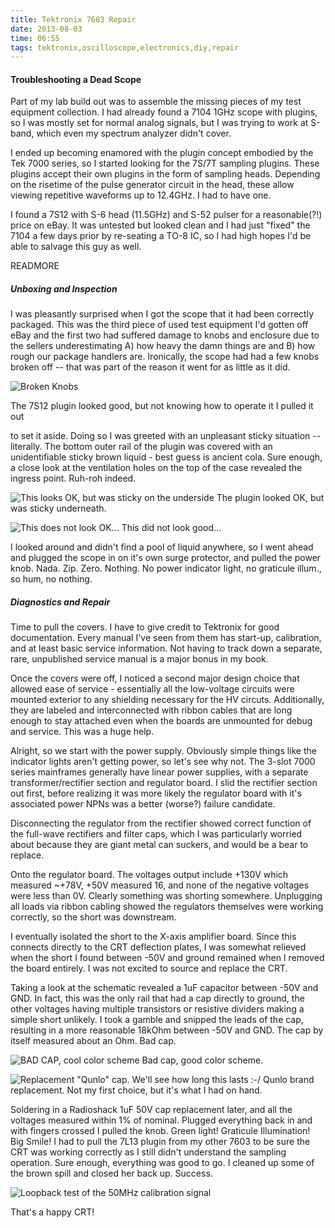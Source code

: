 ```yaml
---
title: Tektronix 7603 Repair 
date: 2013-08-03
time: 06:55 
tags: tektronix,oscilloscope,electronics,diy,repair
---
```



#### Troubleshooting a Dead Scope

Part of my lab build out was to assemble the missing pieces of my test 
equipment collection. I had already found a 7104 1GHz scope with plugins, 
so I was mostly set for normal analog signals, but I was trying to work 
at S-band, which even my spectrum analyzer didn't cover. 

I ended up becoming enamored with the plugin concept embodied by the Tek 
7000 series, so I started looking for the 7S/7T sampling plugins. These 
plugins accept their own plugins in the form of sampling heads. Depending
on the risetime of the pulse generator circuit in the head, these allow
viewing repetitive waveforms up to 12.4GHz. I had to have one.

I found a 7S12 with S-6 head (11.5GHz) and S-52 pulser for a reasonable(?!)
price on eBay. It was untested but looked clean and I had just "fixed" the 
7104 a few days prior by re-seating a TO-8 IC, so I had high hopes I'd be 
able to salvage this guy as well.

READMORE
##### Unboxing and Inspection

I was pleasantly surprised when I got the scope that it had been correctly
packaged. This was the third piece of used test equipment I'd gotten off
eBay and the first two had suffered damage to knobs and enclosure due to the 
sellers underestimating A) how heavy the damn things are and B) how rough 
our package handlers are. Ironically, the scope had had a few knobs broken off 
 -- that was part of the reason it went for as little as it did.

![Broken Knobs](http://farm3.staticflickr.com/2864/9426381692_73c7d84d7a_b.jpg)

The 7S12 plugin looked good, but not knowing how to operate it I pulled it out


to set it aside. Doing so I was greeted with an unpleasant sticky situation 
-- literally. The bottom outer rail of the plugin was covered with an 
unidentifiable sticky brown liquid - best guess is ancient cola. Sure enough, 
a close look at the ventilation holes on the top of the case revealed the 
ingress point. Ruh-roh indeed.

![This looks OK, but was sticky on the underside](http://farm6.staticflickr.com/5321/9426369326_419f37296c_b.jpg)
The plugin looked OK, but was sticky underneath. 

![This does not look OK...](http://farm3.staticflickr.com/2872/9423686987_4f3c5ffa09_b.jpg)
This did not look good...

I looked around and didn't find a pool of liquid anywhere, so I went ahead
and plugged the scope in on it's own surge protector, and pulled the power 
knob. Nada. Zip. Zero. Nothing. No power indicator light, no graticule illum., 
so hum, no nothing. 

##### Diagnostics and Repair 

Time to pull the covers. I have to give credit to Tektronix for good 
documentation. Every manual I've seen from them has start-up, calibration, 
and at least basic service information. Not having to track down a separate, 
rare, unpublished service manual is a major bonus in my book. 

Once the covers were off, I noticed a second major design choice that allowed
ease of service - essentially all the low-voltage circuits were mounted exterior
to any shielding necessary for the HV circuts. Additionally, they are labeled
and interconnected with ribbon cables that are long enough to stay attached
even when the boards are unmounted for debug and service. This was a huge help.

Alright, so we start with the power supply. Obviously simple things like the 
indicator lights aren't getting power, so let's see why not. The 3-slot 7000 
series mainframes generally have linear power supplies, with a separate 
transformer/rectifier section and regulator board. I slid the rectifier section 
out first, before realizing it was more likely the regulator board with it's 
associated power NPNs was a better (worse?) failure candidate.

Disconnecting the regulator from the rectifier showed correct function of the 
full-wave rectifiers and filter caps, which I was particularly worried about 
because they are giant metal can suckers, and would be a bear to replace.

Onto the regulator board. The voltages output include +130V which measured
~+78V, +50V measured 16, and none of the negative voltages were less than 0V.
Clearly something was shorting somewhere. Unplugging all loads via ribbon 
cabling showed the regulators themselves were working correctly, so the short 
was downstream.

I eventually isolated the short to the X-axis amplifier board. Since this 
connects directly to the CRT deflection plates, I was somewhat relieved when 
the short I found between -50V and ground remained when I removed the board 
entirely. I was not excited to source and replace the CRT. 

Taking a look at the schematic revealed a 1uF capacitor between -50V and GND.
In fact, this was the only rail that had a cap directly to ground, the other 
voltages having multiple transistors or resistive dividers making a simple 
short unlikely. I took a gamble and snipped the leads of the cap, resulting 
in a more reasonable 18kOhm between -50V and GND. The cap by itself measured 
about an Ohm. Bad cap. 

![BAD CAP, cool color scheme](http://farm6.staticflickr.com/5454/9426483254_8462c4b02f_b.jpg)
Bad cap, good color scheme.

![Replacement "Qunlo" cap. We'll see how long this lasts :-/](http://farm4.staticflickr.com/3801/9426505816_fe82738f74_b.jpg)
Qunlo brand replacement. Not my first choice, but it's what I had on hand.

Soldering in a Radioshack 1uF 50V cap replacement later, and all 
the voltages measured within 1% of nominal. Plugged everything back in and 
with fingers crossed I pulled the knob. Green light! Graticule Illumination!
Big Smile! I had to pull the 7L13 plugin from my other 7603 to be sure the CRT 
was working correctly as I still didn't understand the sampling operation.
Sure enough, everything was good to go. I cleaned up some of the brown spill
and closed her back up. Success.

![Loopback test of the 50MHz calibration signal](http://farm6.staticflickr.com/5488/9423750019_60ab477972_b.jpg)

That's a happy CRT!




